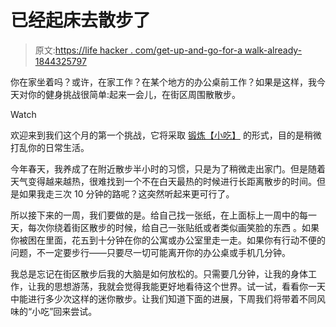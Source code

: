 # 已经起床去散步了

> 原文:[https://life hacker . com/get-up-and-go-for-a walk-already-1844325797](https://lifehacker.com/get-up-and-go-for-a-walk-already-1844325797)

你在家坐着吗？或许，在家工作？在某个地方的办公桌前工作？如果是这样，我今天对你的健身挑战很简单:起来一会儿，在街区周围散散步。

Watch

欢迎来到我们这个月的第一个挑战，它将采取 [锻炼【小吃】](https://vitals.lifehacker.com/if-you-dont-have-time-for-a-workout-try-exercise-snack-1839892614) 的形式，目的是稍微打乱你的日常生活。

今年春天，我养成了在附近散步半小时的习惯，只是为了稍微走出家门。但是随着天气变得越来越热，很难找到一个不在白天最热的时候进行长距离散步的时间。但是如果我走三次 10 分钟的路呢？这突然听起来更可行了。

所以接下来的一周，我们要做的是。给自己找一张纸，在上面标上一周中的每一天，每次你绕着街区散步的时候，给自己一张贴纸或者类似画笑脸的东西 。如果你被困在里面，花五到十分钟在你的公寓或办公室里走一走。如果你有行动不便的问题，不一定要步行——只要尽一切可能离开你的办公桌或手机几分钟。

我总是忘记在街区散步后我的大脑是如何放松的。只需要几分钟，让我的身体工作，让我的思想游荡，我就会觉得我能更好地看待这个世界。试一试，看看你一天中能进行多少次这样的迷你散步。让我们知道下面的进展，下周我们将带着不同风味的“小吃”回来尝试。